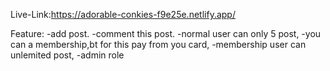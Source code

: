 Live-Link:https://adorable-conkies-f9e25e.netlify.app/

Feature:
-add post.
-comment this post.
-normal user can only 5 post,
-you can a membership,bt for this pay from you card,
-membership user can unlemited post,
-admin role
